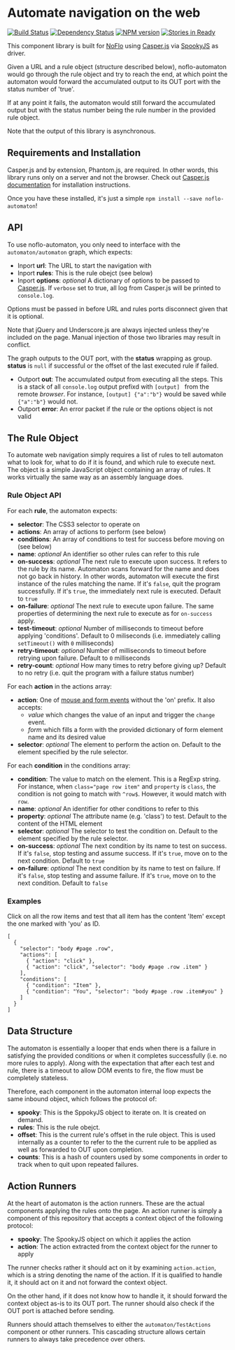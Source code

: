 # Automate navigation on the web
[![Build Status](https://secure.travis-ci.org/kenhkan/noflo-automaton.png?branch=master)](http://travis-ci.org/kenhkan/noflo-automaton) [![Dependency Status](https://gemnasium.com/kenhkan/noflo-automaton.png)](https://gemnasium.com/kenhkan/noflo-automaton) [![NPM version](https://badge.fury.io/js/noflo-automaton.png)](http://badge.fury.io/js/noflo-automaton) [![Stories in Ready](https://badge.waffle.io/kenhkan/noflo-automaton.png)](http://waffle.io/kenhkan/noflo-automaton)

This component library is built for [NoFlo](http://noflojs.org/) using
[Casper.js](http://casperjs.org/) via
[SpookyJS](https://github.com/WaterfallEngineering/SpookyJS) as driver.

Given a URL and a rule object (structure described below), noflo-automaton
would go through the rule object and try to reach the end, at which point the
automaton would forward the accumulated output to its OUT port with the status
number of 'true'.

If at any point it fails, the automaton would still forward the accumulated
output but with the status number being the rule number in the provided rule
object.

Note that the output of this library is asynchronous.

## Requirements and Installation

Casper.js and by extension, Phantom.js, are required. In other words, this
library runs only on a server and not the browser. Check out [Casper.js
documentation](http://docs.casperjs.org/en/latest/installation.html) for
installation instructions.

Once you have these installed, it's just a simple `npm install --save
noflo-automaton`!

## API

To use noflo-automaton, you only need to interface with the
`automaton/automaton` graph, which expects:

* Inport **url**: The URL to start the navigation with
* Inport **rules**: This is the rule obejct (see below)
* Inport **options**: *optional* A dictionary of options to be passed to
  [Casper.js](http://docs.casperjs.org/en/latest/modules/casper.html). If
  `verbose` set to true, all log from Casper.js will be printed to
  `console.log`.

Options must be passed in before URL and rules ports disconnect given that it
is optional.

Note that jQuery and Underscore.js are always injected unless they're included
on the page. Manual injection of those two libraries may result in conflict.

The graph outputs to the OUT port, with the **status** wrapping as group.
**status** is `null` if successful or the offset of the last executed rule if
failed.

* Outport **out**: The accumulated output from executing all the steps. This is
  a stack of all `console.log` output prefixd with `[output] ` from the remote
  *browser*. For instance, `[output] {"a":"b"}` would be saved while
  `{"a":"b"}` would not.
* Outport **error**: An error packet if the rule or the options object is not
  valid

## The Rule Object

To automate web navigation simply requires a list of rules to tell automaton
what to look for, what to do if it is found, and which rule to execute next.
The object is a simple JavaScript object containing an array of rules. It works
virtually the same way as an assembly language does.

### Rule Object API

For each **rule**, the automaton expects:

* **selector**: The CSS3 selector to operate on
* **actions**: An array of actions to perform (see below)
* **conditions**: An array of conditions to test for success before moving on
  (see below)
* **name**: *optional* An identifier so other rules can refer to this rule
* **on-success**: *optional* The next rule to execute upon success. It refers
  to the rule by its name. Automaton scans forward for the name and does not go
  back in history. In other words, automaton will execute the first instance of
  the rules matching the name. If it's `false`, quit the program successfully.
  If it's `true`, the immediately next rule is executed. Default to `true`
* **on-failure**: *optional* The next rule to execute upon failure. The same
  properties of determining the next rule to execute as for `on-success` apply.
* **test-timeout**: *optional* Number of milliseconds to timeout before
  applying 'conditions'. Default to 0 miliseconds (i.e. immediately calling
  `setTimeout()` with `0` milliseconds)
* **retry-timeout**: *optional* Number of milliseconds to timeout before
  retrying upon failure. Default to `0` milliseconds
* **retry-count**: *optional* How many times to retry before giving up? Default
  to no retry (i.e. quit the program with a failure status number)

For each **action** in the actions array:

* **action**: One of [mouse and form
  events](http://www.w3schools.com/jsref/dom_obj_event.asp) without the 'on'
  prefix. It also accepts:
  * *value* which changes the value of an input and trigger the `change`
    event.
  * *form* which fills a form with the provided dictionary of form element name
    and its desired value
* **selector**: *optional* The element to perform the action on. Default to the
  element specified by the rule selector.

For each **condition** in the conditions array:

* **condition**: The value to match on the element. This is a RegExp string.
  For instance, when `class="page row item"` and `property` is `class`, the
  condition is not going to match with `^row$`. However, it would match with
  `row`.
* **name**: *optional* An identifier for other conditions to refer to this
* **property**: *optional* The attribute name (e.g. 'class') to test.  Default
  to the content of the HTML element
* **selector**: *optional* The selector to test the condition on. Default to
  the element specified by the rule selector.
* **on-success**: *optional* The next condition by its name to test on success.
  If it's `false`, stop testing and assume success. If it's `true`, move on to
  the next condition. Default to `true`
* **on-failure**: *optional* The next condition by its name to test on failure.
  If it's `false`, stop testing and assume failure. If it's `true`, move on to
  the next condition. Default to `false`

### Examples

Click on all the row items and test that all item has the content 'Item' except
the one marked with 'you' as ID.

    [
      {
        "selector": "body #page .row",
        "actions": [
          { "action": "click" },
          { "action": "click", "selector": "body #page .row .item" }
        ],
        "conditions": [
          { "condition": "Item" },
          { "condition": "You", "selector": "body #page .row .item#you" }
        ]
      }
    ]

## Data Structure

The automaton is essentially a looper that ends when there is a failure in
satisfying the provided conditions or when it completes successfully (i.e. no
more rules to apply). Along with the expectation that after each test and rule,
there is a timeout to allow DOM events to fire, the flow must be completely
stateless.

Therefore, each component in the automaton internal loop expects the same
inbound object, which follows the protocol of:

* **spooky**: This is the SppokyJS object to iterate on. It is created on
  demand.
* **rules**: This is the rule obejct.
* **offset**: This is the current rule's offset in the rule object.  This is
  used internally as a counter to refer to the the current rule to be applied
  as well as forwarded to OUT upon completion.
* **counts**: This is a hash of counters used by some components in order to
  track when to quit upon repeated failures.

## Action Runners

At the heart of automaton is the action runners. These are the actual
components applying the rules onto the page. An action runner is simply a
component of this repository that accepts a context object of the following
protocol:

* **spooky**: The SpookyJS object on which it applies the action
* **action**: The action extracted from the context object for the runner to
  apply

The runner checks rather it should act on it by examining `action.action`,
which is a string denoting the name of the action. If it is qualified to handle
it, it should act on it and not forward the context object.

On the other hand, if it does not know how to handle it, it should forward the
context object as-is to its OUT port. The runner should also check if the OUT
port is attached before sending.

Runners should attach themselves to either the `automaton/TestActions`
component or other runners. This cascading structure allows certain runners to
always take precedence over others.
